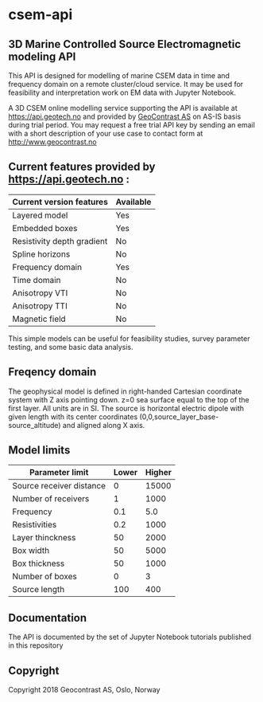# csem-api

## 3D Marine Controlled Source Electromagnetic modeling API

This API is designed for modelling of marine CSEM data in time and frequency domain on a remote cluster/cloud service. It may be used for feasibility and interpretation work on EM data with Jupyter Notebook.  

A 3D CSEM online modelling service supporting the API is available at https://api.geotech.no and provided by [GeoContrast AS](http://www.geocontrast.no) on AS-IS basis during trial period. You may request a free trial API key by sending an email with a short description of your use case to contact form at http://www.geocontrast.no 

## Current features provided by https://api.geotech.no :

| Current version features | Available  | 
| --- | --- |
| Layered model | Yes | 
| Embedded boxes | Yes | 
| Resistivity depth gradient | No | 
| Spline horizons | No | 
| Frequency domain | Yes |
| Time domain | No |
| Anisotropy VTI | No |
| Anisotropy TTI | No |
| Magnetic field | No |


This simple models can be useful for feasibility studies, survey parameter testing, and some basic data analysis.

## Freqency domain

The geophysical model is defined in right-handed Cartesian coordinate system with Z axis pointing down. z=0 sea surface equal to the top of the first layer. All units are in SI. The source is horizontal electric dipole with given length with its center coordinates (0,0,source_layer_base-source_altitude) and aligned along X axis.

## Model limits

| Parameter limit | Lower  |  Higher |
| --- | --- | --- |
| Source receiver distance | 0 | 15000 |
| Number of receivers  | 1 | 1000 |
| Frequency | 0.1 | 5.0 |
| Resistivities | 0.2 | 1000 |
| Layer thinckness | 50 | 2000 |
| Box width | 50 | 5000 |
| Box thickness | 50 | 1000 |
| Number of boxes | 0 | 3 |
| Source length | 100 | 400 |

## Documentation

The API is documented by the set of Jupyter Notebook tutorials published in this repository

## Copyright

Copyright 2018 Geocontrast AS, Oslo, Norway









